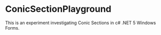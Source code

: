 # ConicSectionPlayground

This is an experiment investigating Conic Sections in c# .NET 5 Windows Forms.
